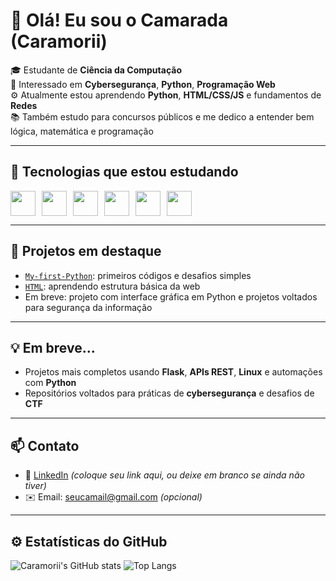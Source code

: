 # 👋 Olá! Eu sou o Camarada (Caramorii)

🎓 Estudante de **Ciência da Computação**  
🔐 Interessado em **Cybersegurança**, **Python**, **Programação Web**  
⚙️ Atualmente estou aprendendo **Python**, **HTML/CSS/JS** e fundamentos de **Redes**  
📚 Também estudo para concursos públicos e me dedico a entender bem lógica, matemática e programação

---

## 🧠 Tecnologias que estou estudando

<div style="display: flex; gap: 10px;">
  <img src="https://cdn.jsdelivr.net/gh/devicons/devicon/icons/python/python-original.svg" width="40"/>
  <img src="https://cdn.jsdelivr.net/gh/devicons/devicon/icons/html5/html5-original.svg" width="40"/>
  <img src="https://cdn.jsdelivr.net/gh/devicons/devicon/icons/css3/css3-original.svg" width="40"/>
  <img src="https://cdn.jsdelivr.net/gh/devicons/devicon/icons/javascript/javascript-original.svg" width="40"/>
  <img src="https://cdn.jsdelivr.net/gh/devicons/devicon/icons/linux/linux-original.svg" width="40"/>
  <img src="https://cdn.jsdelivr.net/gh/devicons/devicon/icons/github/github-original.svg" width="40"/>
</div>

---

## 📌 Projetos em destaque

- [`My-first-Python`](https://github.com/Caramorii/My-first-Python): primeiros códigos e desafios simples
- [`HTML`](https://github.com/Caramorii/HTML): aprendendo estrutura básica da web
- Em breve: projeto com interface gráfica em Python e projetos voltados para segurança da informação

---

## 💡 Em breve...

- Projetos mais completos usando **Flask**, **APIs REST**, **Linux** e automações com **Python**
- Repositórios voltados para práticas de **cybersegurança** e desafios de **CTF**

---

## 📫 Contato

- 💼 [LinkedIn](https://www.linkedin.com) *(coloque seu link aqui, ou deixe em branco se ainda não tiver)*
- ✉️ Email: seucamail@gmail.com *(opcional)*

---

## ⚙️ Estatísticas do GitHub

![Caramorii's GitHub stats](https://github-readme-stats.vercel.app/api?username=Caramorii&show_icons=true&theme=radical&count_private=true)
![Top Langs](https://github-readme-stats.vercel.app/api/top-langs/?username=Caramorii&layout=compact&theme=radical)
